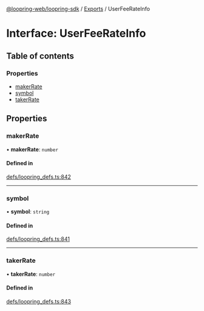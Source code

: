[@loopring-web/loopring-sdk](../README.md) / [Exports](../modules.md) / UserFeeRateInfo

# Interface: UserFeeRateInfo

## Table of contents

### Properties

- [makerRate](UserFeeRateInfo.md#makerrate)
- [symbol](UserFeeRateInfo.md#symbol)
- [takerRate](UserFeeRateInfo.md#takerrate)

## Properties

### makerRate

• **makerRate**: `number`

#### Defined in

[defs/loopring_defs.ts:842](https://github.com/Loopring/loopring_sdk/blob/2ea32ee/src/defs/loopring_defs.ts#L842)

___

### symbol

• **symbol**: `string`

#### Defined in

[defs/loopring_defs.ts:841](https://github.com/Loopring/loopring_sdk/blob/2ea32ee/src/defs/loopring_defs.ts#L841)

___

### takerRate

• **takerRate**: `number`

#### Defined in

[defs/loopring_defs.ts:843](https://github.com/Loopring/loopring_sdk/blob/2ea32ee/src/defs/loopring_defs.ts#L843)
